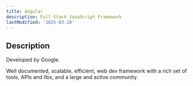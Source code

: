 ```yaml
---
title: Angular
description: Full-Stack JavaScript Framework
lastModified: '2025-03-28'
---
```


## Description

Developed by Google.

Well documented, scalable, efficient, web dev framework with a rich set of tools, APIs and libs, and a large and active community.
